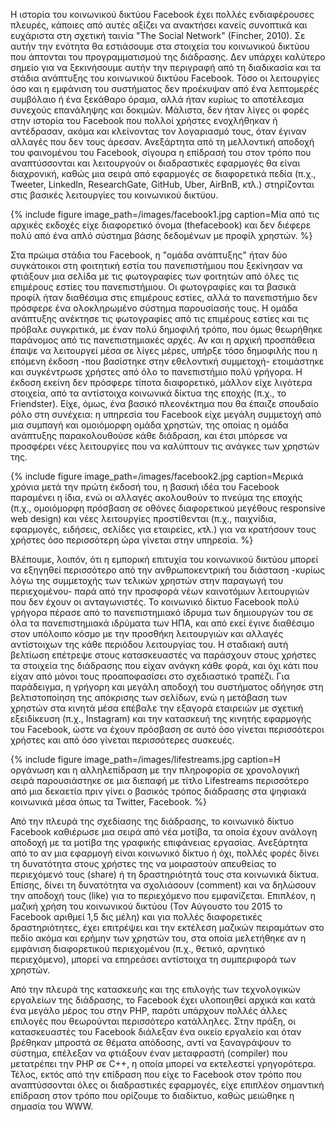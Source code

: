 Η ιστορία του κοινωνικού δικτύου Facebook έχει πολλές ενδιαφέρουσες
πλευρές, κάποιες από αυτές αξίζει να ανακτήσει κανείς συνοπτικά και
ευχάριστα στη σχετική ταινία "The Social Network" (Fincher, 2010). Σε
αυτήν την ενότητα θα εστιάσουμε στα στοιχεία του κοινωνικού δικτύου που
άπτονται του προγραμματισμού της διάδρασης. Δεν υπάρχει καλύτερο σημείο
για να ξεκινήσουμε αυτήν την περιγραφή από τη διαδικασία και τα στάδια
ανάπτυξης του κοινωνικού δικτύου Facebook. Τόσο οι λειτουργίες όσο και η
εμφάνιση του συστήματος δεν προέκυψαν από ένα λεπτομερές συμβόλαιο ή ένα
ξεκάθαρο όραμα, αλλά ήταν κυρίως το αποτέλεσμα συνεχούς επανάληψης και
δοκιμών. Μάλιστα, δεν ήταν λίγες οι φορές στην ιστορία του Facebook που
πολλοί χρήστες ενοχλήθηκαν ή αντέδρασαν, ακόμα και κλείνοντας τον
λογαριασμό τους, όταν έγιναν αλλαγές που δεν τους άρεσαν. Ανεξάρτητα από
τη μελλοντική αποδοχή του φαινομένου του Facebook, σίγουρα η επίδρασή
του στον τρόπο που αναπτύσσονται και λειτουργούν οι διαδραστικές
εφαρμογές θα είναι διαχρονική, καθώς μια σειρά από εφαρμογές σε
διαφορετικά πεδία (π.χ., Tweeter, LinkedIn, ResearchGate, GitHub, Uber,
AirBnB, κτλ.) στηρίζονται στις βασικές λειτουργίες του κοινωνικού
δικτύου.

{% include figure image_path=/images/facebook1.jpg caption=Μία από τις αρχικές εκδοχές είχε διαφορετικό όνομα (thefacebook) και δεν διέφερε πολύ από ένα απλό σύστημα βάσης δεδομένων με προφίλ χρηστών. %}

Στα πρώιμα στάδια του Facebook, η "ομάδα ανάπτυξης" ήταν δύο συγκάτοικοι
στη φοιτητική εστία του πανεπιστήμιου που ξεκίνησαν να φτιάξουν μια
σελίδα με τις φωτογραφίες των φοιτητών από όλες τις επιμέρους εστίες του
πανεπιστήμιου. Οι φωτογραφίες και τα βασικά προφίλ ήταν διαθέσιμα στις
επιμέρους εστίες, αλλά το πανεπιστήμιο δεν πρόσφερε ένα ολοκληρωμένο
σύστημα παρουσίασής τους. Η ομάδα ανάπτυξης ανέκτησε τις φωτογραφίες από
τις επιμέρους εστίες και τις πρόβαλε συγκριτικά, με έναν πολύ δημοφιλή
τρόπο, που όμως θεωρήθηκε παράνομος από τις πανεπιστημιακές αρχές. Αν
και η αρχική προσπάθεια έπαψε να λειτουργεί μέσα σε λίγες μέρες, υπήρξε
τόσο δημοφιλής που η επόμενη έκδοση -που βασίστηκε στην εθελοντική
συμμετοχή- ετοιμάστηκε και συγκέντρωσε χρήστες από όλο το πανεπιστήμιο
πολύ γρήγορα. Η έκδοση εκείνη δεν πρόσφερε τίποτα διαφορετικό, μάλλον
είχε λιγότερα στοιχεία, από τα αντίστοιχα κοινωνικά δίκτυα της εποχής
(π.χ., το Friendster). Είχε, όμως, ένα βασικό πλεονέκτημα που θα έπαιζε
σπουδαίο ρόλο στη συνέχεια: η υπηρεσία του Facebook είχε μεγάλη
συμμετοχή από μια συμπαγή και ομοιόμορφη ομάδα χρηστών, της οποίας η
ομάδα ανάπτυξης παρακολουθούσε κάθε διάδραση, και έτσι μπόρεσε να
προσφέρει νέες λειτουργίες που να καλύπτουν τις ανάγκες των χρηστών της.

{% include figure image_path=/images/facebook2.jpg caption=Μερικά χρόνια μετά την πρώτη έκδοσή του, η βασική ιδέα του Facebook παραμένει η ίδια, ενώ οι αλλαγές ακολουθούν το πνεύμα της εποχής (π.χ., ομοιόμορφη πρόσβαση σε οθόνες διαφορετικού μεγέθους responsive web design) και νέες λειτουργίες προστίθενται (π.χ., παιχνίδια, εφαρμογές, ειδήσεις, σελίδες για εταιρείες, κτλ.) για να κρατήσουν τους χρήστες όσο περισσότερη ώρα γίνεται στην υπηρεσία. %}

Βλέπουμε, λοιπόν, ότι η εμπορική επιτυχία του κοινωνικού δικτύου μπορεί
να εξηγηθεί περισσότερο από την ανθρωποκεντρική του διάσταση -κυρίως
λόγω της συμμετοχής των τελικών χρηστών στην παραγωγή του περιεχομένου-
παρά από την προσφορά νέων καινοτόμων λειτουργιών που δεν έχουν οι
ανταγωνιστές. Το κοινωνικό δίκτυο Facebook πολύ γρήγορα πέρασε από το
πανεπιστημιακό ίδρυμα των δημιουργών του σε όλα τα πανεπιστημιακά
ιδρύματα των ΗΠΑ, και από εκεί έγινε διαθέσιμο στον υπόλοιπο κόσμο με
την προσθήκη λειτουργιών και αλλαγές αντίστοιχων της κάθε περιόδου
λειτουργίας του. Η σταδιακή αυτή βελτίωση επέτρεψε στους κατασκευαστές
να παράσχουν στους χρήστες τα στοιχεία της διάδρασης που είχαν ανάγκη
κάθε φορά, και όχι κάτι που είχαν από μόνοι τους προαποφασίσει στο
σχεδιαστικό τραπέζι. Για παράδειγμα, η γρήγορη και μεγάλη αποδοχή του
συστήματος οδήγησε στη βελτιστοποίηση της απόκρισης των σελίδων, ενώ η
μετάβαση των χρηστών στα κινητά μέσα επέβαλε την εξαγορά εταιρειών με
σχετική εξειδίκευση (π.χ., Ιnstagram) και την κατασκευή της κινητής
εφαρμογής του Facebook, ώστε να έχουν πρόσβαση σε αυτό όσο γίνεται
περισσότεροι χρήστες και από όσο γίνεται περισσότερες συσκευές.

{% include figure image_path=/images/lifestreams.jpg caption=Η οργάνωση και η αλληλεπίδραση με την πληροφορία σε χρονολογική σειρά παρουσιάστηκε σε μια διεπαφή με τίτλο Lifestreams περισσότερο από μια δεκαετία πριν γίνει ο βασικός τρόπος διάδρασης στα ψηφιακά κοινωνικά μέσα όπως τα Twitter, Facebook. %}

Από την πλευρά της σχεδίασης της διάδρασης, το κοινωνικό δίκτυο Facebook
καθιέρωσε μια σειρά από νέα μοτίβα, τα οποία έχουν ανάλογη αποδοχή με τα
μοτίβα της γραφικής επιφάνειας εργασίας. Ανεξάρτητα από το αν μια
εφαρμογή είναι κοινωνικό δίκτυο ή όχι, πολλές φορές δίνει τη δυνατότητα
στους χρήστες της να μοιραστούν απευθείας το περιεχόμενό τους (share) ή
τη δραστηριότητά τους στα κοινωνικά δίκτυα. Επίσης, δίνει τη δυνατότητα
να σχολιάσουν (comment) και να δηλώσουν την αποδοχή τους (like) για το
περιεχόμενο που εμφανίζεται. Επιπλέον, η μαζική χρήση του κοινωνικού
δικτύου (Τον Αύγουστο του 2015 το Facebook αριθμεί 1,5 δις μέλη) και για
πολλές διαφορετικές δραστηριότητες, έχει επιτρέψει και την εκτέλεση
μαζικών πειραμάτων στο πεδίο ακόμα και ερήμην των χρηστών του, στα οποία
μελετήθηκε αν η εμφάνιση διαφορετικού περιεχομένου (π.χ., θετικό,
αρνητικό περιεχόμενο), μπορεί να επηρεάσει αντίστοιχα τη συμπεριφορά των
χρηστών.

Από την πλευρά της κατασκευής και της επιλογής των τεχνολογικών
εργαλείων της διάδρασης, το Facebook έχει υλοποιηθεί αρχικά και κατά ένα
μεγάλο μέρος του στην PHP, παρότι υπάρχουν πολλές άλλες επιλογές που
θεωρούνται περισσότερο κατάλληλες. Στην πράξη, οι κατασκευαστές του
Facebook διάλεξαν ένα οικείο εργαλείο και όταν βρέθηκαν μπροστά σε
θέματα απόδοσης, αντί να ξαναγράψουν το σύστημα, επέλεξαν να φτιάξουν
έναν μεταφραστή (compiler) που μετατρέπει την PHP σε C++, η οποία μπορεί
να εκτελεστεί γρηγορότερα. Τέλος, εκτός από την επίδραση που είχε το
Facebook στον τρόπο που αναπτύσσονται όλες οι διαδραστικές εφαρμογές,
είχε επιπλέον σημαντική επίδραση στον τρόπο που ορίζουμε το διαδίκτυο,
καθώς μειώθηκε η σημασία του WWW.
